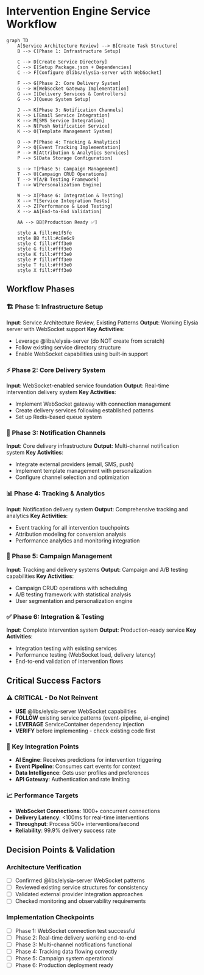 # Intervention Engine Service Workflow

```mermaid
graph TD
    A[Service Architecture Review] --> B[Create Task Structure]
    B --> C[Phase 1: Infrastructure Setup]

    C --> D[Create Service Directory]
    C --> E[Setup Package.json + Dependencies]
    C --> F[Configure @libs/elysia-server with WebSocket]

    F --> G[Phase 2: Core Delivery System]
    G --> H[WebSocket Gateway Implementation]
    G --> I[Delivery Services & Controllers]
    G --> J[Queue System Setup]

    J --> K[Phase 3: Notification Channels]
    K --> L[Email Service Integration]
    K --> M[SMS Service Integration]
    K --> N[Push Notification Service]
    K --> O[Template Management System]

    O --> P[Phase 4: Tracking & Analytics]
    P --> Q[Event Tracking Implementation]
    P --> R[Attribution & Analytics Services]
    P --> S[Data Storage Configuration]

    S --> T[Phase 5: Campaign Management]
    T --> U[Campaign CRUD Operations]
    T --> V[A/B Testing Framework]
    T --> W[Personalization Engine]

    W --> X[Phase 6: Integration & Testing]
    X --> Y[Service Integration Tests]
    X --> Z[Performance & Load Testing]
    X --> AA[End-to-End Validation]

    AA --> BB[Production Ready ✅]

    style A fill:#e1f5fe
    style BB fill:#c8e6c9
    style C fill:#fff3e0
    style G fill:#fff3e0
    style K fill:#fff3e0
    style P fill:#fff3e0
    style T fill:#fff3e0
    style X fill:#fff3e0
```

## Workflow Phases

### 🏗️ Phase 1: Infrastructure Setup

**Input**: Service Architecture Review, Existing Patterns
**Output**: Working Elysia server with WebSocket support
**Key Activities**:

- Leverage @libs/elysia-server (do NOT create from scratch)
- Follow existing service directory structure
- Enable WebSocket capabilities using built-in support

### ⚡ Phase 2: Core Delivery System

**Input**: WebSocket-enabled service foundation
**Output**: Real-time intervention delivery system
**Key Activities**:

- Implement WebSocket gateway with connection management
- Create delivery services following established patterns
- Set up Redis-based queue system

### 📱 Phase 3: Notification Channels

**Input**: Core delivery infrastructure
**Output**: Multi-channel notification system
**Key Activities**:

- Integrate external providers (email, SMS, push)
- Implement template management with personalization
- Configure channel selection and optimization

### 📊 Phase 4: Tracking & Analytics

**Input**: Notification delivery system
**Output**: Comprehensive tracking and analytics
**Key Activities**:

- Event tracking for all intervention touchpoints
- Attribution modeling for conversion analysis
- Performance analytics and monitoring integration

### 🎯 Phase 5: Campaign Management

**Input**: Tracking and delivery systems
**Output**: Campaign and A/B testing capabilities
**Key Activities**:

- Campaign CRUD operations with scheduling
- A/B testing framework with statistical analysis
- User segmentation and personalization engine

### ✅ Phase 6: Integration & Testing

**Input**: Complete intervention system
**Output**: Production-ready service
**Key Activities**:

- Integration testing with existing services
- Performance testing (WebSocket load, delivery latency)
- End-to-end validation of intervention flows

## Critical Success Factors

### ⚠️ CRITICAL - Do Not Reinvent

- **USE** @libs/elysia-server WebSocket capabilities
- **FOLLOW** existing service patterns (event-pipeline, ai-engine)
- **LEVERAGE** ServiceContainer dependency injection
- **VERIFY** before implementing - check existing code first

### 🎯 Key Integration Points

- **AI Engine**: Receives predictions for intervention triggering
- **Event Pipeline**: Consumes cart events for context
- **Data Intelligence**: Gets user profiles and preferences
- **API Gateway**: Authentication and rate limiting

### 📈 Performance Targets

- **WebSocket Connections**: 1000+ concurrent connections
- **Delivery Latency**: <100ms for real-time interventions
- **Throughput**: Process 500+ interventions/second
- **Reliability**: 99.9% delivery success rate

## Decision Points & Validation

### Architecture Verification

- [ ] Confirmed @libs/elysia-server WebSocket patterns
- [ ] Reviewed existing service structures for consistency
- [ ] Validated external provider integration approaches
- [ ] Checked monitoring and observability requirements

### Implementation Checkpoints

- [ ] Phase 1: WebSocket connection test successful
- [ ] Phase 2: Real-time delivery working end-to-end
- [ ] Phase 3: Multi-channel notifications functional
- [ ] Phase 4: Tracking data flowing correctly
- [ ] Phase 5: Campaign system operational
- [ ] Phase 6: Production deployment ready
